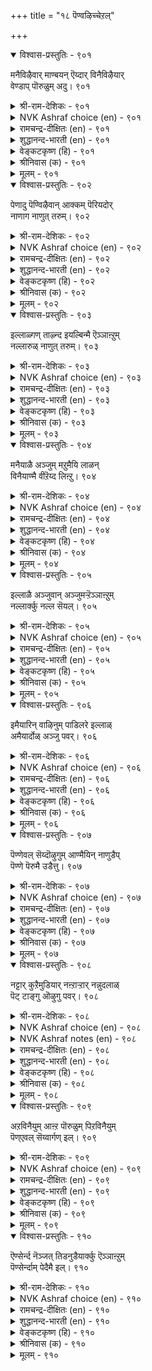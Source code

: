 +++
title = "१८ पॆण्वऴिच्चेऱल्"

+++


<details open><summary>विश्वास-प्रस्तुतिः - ९०१</summary>

मनैविऴैवार् माण्बयन् ऎय्दार् विनैविऴैयार्  
वेण्डाप् पॊरुळुम् अदु।       ९०१
</details>

<details><summary>श्री-राम-देशिकः - ९०१</summary>

अधिकारः ९१. भार्यानुवर्तनम्  
भार्यावचनकारी न लभते फलमुत्तमम् ।  
भार्यानुसरणं लक्ष्यसाधने बाधकं भवेत् ॥ ९०१॥
</details>

<details><summary>NVK Ashraf choice (en) - ९०१</summary>

०९०१
Wives unduly exalted impede greatness.
Ambitious men avoid that very thing. *
(P.S. Sundaram), (Satguru Subramuniyaswami)
</details>

<details><summary>रामचन्द्र-दीक्षितः (en) - ९०१</summary>

901 maṉaiviḻaivār māṇpayaṉ eytār viṉaiviḻaivār  
vēṇṭāp poruḷum atu.

901\. To follow one’s wife’s advice is to lose one’s honour and fortune.  
</details>

<details><summary>शुद्धानन्द-भारती (en) - ९०१</summary>

1\. மனைவிழைவார் மாண்பயன் எய்தார் வினைவிழைவார்  
வேண்டாப் பொருளும் அது.  
Who dote on wives lose mighty gain  
That lust, dynamic men disdain.        901  
</details>

<details><summary>वेङ्कटकृष्ण (हि) - ९०१</summary>

901
स्त्री पर जो आसक्त हैं, उनको मिले न धर्म ।  
अर्थार्थी के हित रहा, घृणित वस्तु वह कर्म ॥
</details>

<details><summary>श्रीनिवास (क) - ९०१</summary>

901. हॆण्डति हेळिदन्तॆ केळि नडॆयुववरु श्रेष्ठवाद फलवन्नु पडॆयलाररु. निजवाद कर्तव्यवन्नु बयसुववरिगॆ
बेडवाद सङ्गति अदुवॆ.

</details>

<details><summary>मूलम् - ९०१</summary>

मनैविऴैवार् माण्बयन् ऎय्दार् विनैविऴैयार्  
वेण्डाप् पॊरुळुम् अदु।       ९०१
</details>

<details open><summary>विश्वास-प्रस्तुतिः - ९०२</summary>

पेणादु पॆण्विऴैवान् आक्कम् पॆरियदोर्  
नाणाग नाणुत् तरुम्।      ९०२
</details>

<details><summary>श्री-राम-देशिकः - ९०२</summary>

लक्ष्यमुत्सृज्य कामार्थं भार्यावचनकारिभिः ।  
लब्धं वित्तं भवेत्तेषां नूनं लज्जाप्रदायकम् ॥ ९०२॥
</details>

<details><summary>NVK Ashraf choice (en) - ९०२</summary>

०९०२
The affluence of a careless uxorious man
Will buy him only shameful shame. *
(Satguru Subramuniyaswami), (P.S. Sundaram)
</details>

<details><summary>रामचन्द्र-दीक्षितः (en) - ९०२</summary>

902 pēṇātu peṇviḻaivāṉ ākkam periyatōr  
nāṇāka nāṇut tarum.

902\. The wealth of a henpecked husband is a mere mockery to him.  
</details>

<details><summary>शुद्धानन्द-भारती (en) - ९०२</summary>

2\. பேணாது பெண்விழைவான் ஆக்கம் பெரியதோர்  
நாணாக நாணுத் தரும்.  
Who dotes, unmanly, on his dame  
His wealth to him and all is shame.        902  
</details>

<details><summary>वेङ्कटकृष्ण (हि) - ९०२</summary>

902
स्त्री लोलुप की संपदा, वह है पौरुष-त्यक्त ।  
लज्जास्पद बन कर बड़ी, लज्जित करती सख्त ॥
</details>

<details><summary>श्रीनिवास (क) - ९०२</summary>

902. कर्तव्यवन्नु मरॆतु हॆण्डतिय हॆण्तनक्कॆ मनसोतवन ऐश्वर्यवु नाचिकॆगेडिनवागि अवमानवन्नु तरुत्तदॆ.

</details>

<details><summary>मूलम् - ९०२</summary>

पेणादु पॆण्विऴैवान् आक्कम् पॆरियदोर्  
नाणाग नाणुत् तरुम्।      ९०२
</details>

<details open><summary>विश्वास-प्रस्तुतिः - ९०३</summary>

इल्लाळ्गण् ताऴ्न्द इयल्बिन्मै ऎञ्ञाऩ्ऱुम्  
नल्लारुळ् नाणुत् तरुम्।      ९०३
</details>

<details><summary>श्री-राम-देशिकः - ९०३</summary>

आत्मगौरवमुत्सृज्य यः पत्न्यां भीतिमान् भवेत् ।  
अतथाभूतमहतामग्रे लज्जां स विन्दते ॥ ९०३॥
</details>

<details><summary>NVK Ashraf choice (en) - ९०३</summary>

०९०३
Habitual submission to one’s wife
Will always bring disrepute among the good.
(N.V.K. Ashraf)
</details>

<details><summary>रामचन्द्र-दीक्षितः (en) - ९०३</summary>

903 illāḷkaṇ tāḻnta iyalpiṉmai eññāṉṟum  
nallāruḷ nāṇut tarum.

903\. The cowardice of one who submits to one’s wife makes one shrink from the company of the good.  
</details>

<details><summary>शुद्धानन्द-भारती (en) - ९०३</summary>

3\. இல்லாள்கண் தாழ்ந்த இயல்பின்மை எஞ்ஞான்றும்  
நல்லாருள் நாணுத் தரும்.  
Who's servile to his wife always  
Shy he feels before the wise.        903  
</details>

<details><summary>वेङ्कटकृष्ण (हि) - ९०३</summary>

903
डरने की जो बान है, स्त्री से दब कर नीच ।  
सदा रही लज्जाजनक, भले जनों के बीच ॥
</details>

<details><summary>श्रीनिवास (क) - ९०३</summary>

903. गृहिणियादवळिगॆ हॆदरि विवेचनॆयिल्लदॆ नडॆदुकॊळ्ळुववनु सम्पन्नर नडुवॆ अवहेळनक्कॆ गुरियागुत्तानॆ.

</details>

<details><summary>मूलम् - ९०३</summary>

इल्लाळ्गण् ताऴ्न्द इयल्बिन्मै ऎञ्ञाऩ्ऱुम्  
नल्लारुळ् नाणुत् तरुम्।      ९०३
</details>

<details open><summary>विश्वास-प्रस्तुतिः - ९०४</summary>

मनैयाळै अञ्जुम् मऱुमैयि लाळन्  
विनैयाण्मै वीऱॆय्द लिऩ्ऱु।      ९०४
</details>

<details><summary>श्री-राम-देशिकः - ९०४</summary>

भार्याभीरुर्न लभते लोकान्तरसुखं स्थिरम् ।  
कार्यनिर्वाहसामर्थ्यं न तस्य श्लाघ्यते बुधैः ॥ ९०४॥
</details>

<details><summary>NVK Ashraf choice (en) - ९०४</summary>

०९०४
The deeds of one who dreads his wife
Merits little in this life or the next. *
(Satguru Subramuniyaswami), (G.U. Pope)
</details>

<details><summary>रामचन्द्र-दीक्षितः (en) - ९०४</summary>

904 maṉaiyāḷai añcum maṟumaiyi lāḷaṉ  
viṉaiyāṇmai vīṟeytal iṉṟu.

904\. He who dreads his wife denies himself the joys of Heaven. Even his noble actions are held in scorn.  
</details>

<details><summary>शुद्धानन्द-भारती (en) - ९०४</summary>

4\. மனையாளை அஞ்சும் மறுமையி லாளன்  
வினையாண்மை வீறெய்தல் இன்று.  
Fearing his wife salvationless  
The weaklings' action has no grace.        904  
</details>

<details><summary>वेङ्कटकृष्ण (हि) - ९०४</summary>

904
गृहिणी से डर है जिसे, औ’ न मोक्ष की सिद्धि ।  
उसकी कर्म-विदग्धता, पाती नहीं प्रसिद्धि ॥
</details>

<details><summary>श्रीनिवास (क) - ९०४</summary>

904. गृहिणियादवळिगॆ अञ्जि, परलोकद फलवन्नु कळॆदुकॊण्डवनिगॆ, कार्यवन्नु साधिसुव शक्ति इद्दरू अदु सज्जनर
गौरवक्कॆ पात्रवागुवुदिल्ल.

</details>

<details><summary>मूलम् - ९०४</summary>

मनैयाळै अञ्जुम् मऱुमैयि लाळन्  
विनैयाण्मै वीऱॆय्द लिऩ्ऱु।      ९०४
</details>

<details open><summary>विश्वास-प्रस्तुतिः - ९०५</summary>

इल्लाळै अञ्जुवान् अञ्जुमऱ्ऱॆञ्ञाऩ्ऱुम्  
नल्लार्क्कु नल्ल सॆयल्।      ९०५
</details>

<details><summary>श्री-राम-देशिकः - ९०५</summary>

भार्याभीरुर्महात्मभ्यो बहुभ्यश्च निजेच्छया ।  
स तु स्वीयधनं चापि दातुं भीतिमवाप्नुयात् ॥ ९०५॥
</details>

<details><summary>NVK Ashraf choice (en) - ९०५</summary>

०९०५
A man who fears his wife will always fear
To do good things to good people. *
(G. Vanmikanathan)
</details>

<details><summary>रामचन्द्र-दीक्षितः (en) - ९०५</summary>

905 illāḷai yañcuvāṉ añcumaṟṟu eññāṉṟum  
nallārkku nalla ceyal.

905\. He who fears his wife fails in his offices to the good and the virtuous.  
</details>

<details><summary>शुद्धानन्द-भारती (en) - ९०५</summary>

5\. இல்லாளை அஞ்சுவான் அஞ்சுமற் றெஞ்ஞான்றும்  
நல்லார்க்கு நல்ல செயல்.  
Who fears his wife fears always  
Good to do to the good and wise.        905  
</details>

<details><summary>वेङ्कटकृष्ण (हि) - ९०५</summary>

905
पत्नी-भीरु सदा डरे, करने से वह कार्य ।  
सज्जन लोगों के लिये, जो होते सत्कार्य ॥
</details>

<details><summary>श्रीनिवास (क) - ९०५</summary>

905. मनॆयॊडतिगॆ अञ्जि बाळुववनु, यावागलू, सज्जनरिगॆ ऒळ्ळॆयदन्नु माडलु अञ्जुवनु.

</details>

<details><summary>मूलम् - ९०५</summary>

इल्लाळै अञ्जुवान् अञ्जुमऱ्ऱॆञ्ञाऩ्ऱुम्  
नल्लार्क्कु नल्ल सॆयल्।      ९०५
</details>

<details open><summary>विश्वास-प्रस्तुतिः - ९०६</summary>

इमैयारिन् वाऴिनुम् पाडिलरे इल्लाळ्  
अमैयार्दोळ् अञ्जु पवर्।      ९०६
</details>

<details><summary>श्री-राम-देशिकः - ९०६</summary>

देवभोगमवाप्यापि नायं प्राप्नोति गौरवम् ।  
रम्यहस्तयुतां भार्यां दृष्ट्वा यः कातरो भवेत् ॥ ९०६॥
</details>

<details><summary>NVK Ashraf choice (en) - ९०६</summary>

०९०६
Those who fear their wives' slender shoulders
May live like gods but are not men.
(P.S. Sundaram)
</details>

<details><summary>रामचन्द्र-दीक्षितः (en) - ९०६</summary>

906 imaiyāriṉ vāḻiṉum pāṭilarē illāḷ  
amaiyārtōḷ añcu pavar.

906\. Those who are under the spell of their bamboo-shouldered bewitching wives cease to be men even though they are like Gods on earth.  
</details>

<details><summary>शुद्धानन्द-भारती (en) - ९०६</summary>

6\. இமையாரின் வாழினும் பாடிலரே இல்லாள்  
அமையார்தோள் அஞ்சு பவர்.  
Who fear douce arms of their wives  
Look petty even with god-like lives.        906  
</details>

<details><summary>वेङ्कटकृष्ण (हि) - ९०६</summary>

906
जो डरते स्त्री-स्कंध से, जो है बाँस समान ।  
यद्यपि रहते देव सम, उनका है नहिं मान ॥
</details>

<details><summary>श्रीनिवास (क) - ९०६</summary>

906. मनॆयाकॆय बिदिरु काण्डदन्थ नळिदॊळिन तॆक्कॆगॆ अञ्जि बाळुववरु देवतॆगळन्तॆ (ई लोकदल्लि) बाळिदरू
हिरिमॆ इल्लदवरे आगुत्तारॆ.

</details>

<details><summary>मूलम् - ९०६</summary>

इमैयारिन् वाऴिनुम् पाडिलरे इल्लाळ्  
अमैयार्दोळ् अञ्जु पवर्।      ९०६
</details>

<details open><summary>विश्वास-प्रस्तुतिः - ९०७</summary>

पॆण्णेवल् सॆय्दॊऴुगुम् आण्मैयिन् नाणुडैप्  
पॆण्णे पॆरुमै उडैत्तु।      ९०७
</details>

<details><summary>श्री-राम-देशिकः - ९०७</summary>

भार्यायां दास्यकृत्येन जीवतां पौरुषादपि ।  
स्त्रीणां लज्जासमेतानां स्त्रीत्वमेव विशिष्यते ॥ ९०७॥
</details>

<details><summary>NVK Ashraf choice (en) - ९०७</summary>

०९०७
Modest womanhood is greater than the manhood
Which thrives on obeisance to wife. *
(S.M. Diaz)
</details>

<details><summary>रामचन्द्र-दीक्षितः (en) - ९०७</summary>

907 peṇṇēval ceytoḻukum āṇmaiyiṉ nāṇuṭaip  
peṇṇē perumai yuṭaittu.

907\. More respectful is the bashfulness of a woman than the ignoble conduct of one who is a slave to one’s wife.  
</details>

<details><summary>शुद्धानन्द-भारती (en) - ९०७</summary>

7\. பெண்ணேவல் செய்தொழுகும் ஆண்மையின் நாணுடைப்  
பெண்ணே பெருமை உடைத்து.  
Esteemed more is women bashful  
Than man servile unto her will.        907  
</details>

<details><summary>वेङ्कटकृष्ण (हि) - ९०७</summary>

907
स्त्री की आज्ञा पालता, जो पौरुष निर्लज्ज ॥
उससे बढ कर श्रेष्ठ है, स्त्री का स्त्रीत्व सलज्ज ॥
</details>

<details><summary>श्रीनिवास (क) - ९०७</summary>

907. हॆण्णिन आज्ञॆयन्नु शिरसावहिसि नडॆयुववन पुरुषत्वक्किन्त, नाचिकॆये स्वभाववागुळ्ळ हॆण्णिन हिरिमॆये दॊड्डदु.

</details>

<details><summary>मूलम् - ९०७</summary>

पॆण्णेवल् सॆय्दॊऴुगुम् आण्मैयिन् नाणुडैप्  
पॆण्णे पॆरुमै उडैत्तु।      ९०७
</details>

<details open><summary>विश्वास-प्रस्तुतिः - ९०८</summary>

नट्टार् कुऱैमुडियार् नऩ्ऱाऱ्ऱार् नन्नुदलाळ्  
पॆट् टाङ्गु ऒऴुगु पवर्।       ९०८
</details>

<details><summary>श्री-राम-देशिकः - ९०८</summary>

भार्यावचनकर्ता तु स्वमित्रेभ्योऽपि काङ्क्षितम् ।  
न स्यात्पूरयिन्तु शक्तः कुर्याद्धर्मान् न शाश्वतान् ॥ ९०८॥
</details>

<details><summary>NVK Ashraf choice (en) - ९०८</summary>

०९०८
Men governed by their fair ladies cannot address
The needs of friends nor do any good.
(V.V.S. Aiyar), (N.V.K. Ashraf)
</details>

<details><summary>NVK Ashraf notes (en) - ९०८</summary>

९०८. A short and crisp translations of this couplet [but not close to original]: “A doting husband will have no time for friends or virtuous deeds” - (P.S. Sundaram)
</details>

<details><summary>रामचन्द्र-दीक्षितः (en) - ९०८</summary>

908 naṭṭār kuṟaimuṭiyār naṉṟāṟṟār naṉṉutalāḷ  
peṭṭāṅku oḻuku pavar.

908\. An infatuated husband can never be a friend in need; nor can he hope to do virtuous deeds.  
</details>

<details><summary>शुद्धानन्द-भारती (en) - ९०८</summary>

8\. நட்டார் குறைமுடியார் நன்றாற்றார் நன்னுதலாள்  
பெட்டாங்கு ஒழுகு பவர்.  
By fair-browed wives who are governed  
Help no friends nor goodness tend.        908  
</details>

<details><summary>वेङ्कटकृष्ण (हि) - ९०८</summary>

908
चारु मुखी वंछित वही, करते हैं जो कर्म ।  
भरते कमी न मित्र की, करते नहीं सुधर्म ॥
</details>

<details><summary>श्रीनिवास (क) - ९०८</summary>

908. मृदु नॊसलिन मनॆयाकॆय इच्छॆयन्तॆ नडॆदुकॊळ्ळुववरु, तम्म स्नेहितरिगॆ ऒदगिद कष्टगळन्नु नीगिसलाररु;
ऒळ्लॆय कॆलसगळन्नू माडलाररु.

</details>

<details><summary>मूलम् - ९०८</summary>

नट्टार् कुऱैमुडियार् नऩ्ऱाऱ्ऱार् नन्नुदलाळ्  
पॆट् टाङ्गु ऒऴुगु पवर्।       ९०८
</details>

<details open><summary>विश्वास-प्रस्तुतिः - ९०९</summary>

अऱविनैयुम् आऩ्ऱ पॊरुळुम् पिऱविनैयुम्  
पॆण्एवल् सॆय्वार्गण् इल्।      ९०९
</details>

<details><summary>श्री-राम-देशिकः - ९०९</summary>

धर्मकार्यं तन्निधानवित्तार्जनविधिं तथा ।  
काम्यकर्माणि कर्तुं च पत्नीदासो न शक्नुयात् ॥ ९०९॥
</details>

<details><summary>NVK Ashraf choice (en) - ९०९</summary>

०९०९
Virtuous deeds, exalted wealth and other deeds
Are not for the henpecked. *
(P.S. Sundaram)
</details>

<details><summary>रामचन्द्र-दीक्षितः (en) - ९०९</summary>

909\. Pleasures of life are not for the henpecked husband.

909 aṟaviṉaiyum āṉṟa poruḷum piṟaviṉaiyum  
peṇēval ceyvārkaṇ il.  
</details>

<details><summary>शुद्धानन्द-भारती (en) - ९०९</summary>

9\. அறவினையும் ஆன்ற பொருளும் பிறவினையும்  
பெண்ஏவல் செய்வார்கண் இல்.  
No virtue riches nor joy is seen  
In those who submit to women        909  
</details>

<details><summary>वेङ्कटकृष्ण (हि) - ९०९</summary>

909
धर्म-कर्म औ’ प्रचुर धन, तथा अन्य जो काम ।  
स्त्री के आज्ञापाल को, इनका नहिं अंजाम ॥
</details>

<details><summary>श्रीनिवास (क) - ९०९</summary>

909. ऒळ्ळॆय धर्म कार्यगळू, अदरिन्द गळिसिद सिरि सम्पादनॆयू, मत्तितर कर्तव्यगळू, हॆण्णिन आज्ञाधारिगळादवरल्लि
सेरुवुदिल्ल.

</details>

<details><summary>मूलम् - ९०९</summary>

अऱविनैयुम् आऩ्ऱ पॊरुळुम् पिऱविनैयुम्  
पॆण्एवल् सॆय्वार्गण् इल्।      ९०९
</details>

<details open><summary>विश्वास-प्रस्तुतिः - ९१०</summary>

ऎण्सेर्न्द नॆञ्जत् तिडनुडैयार्क्कु ऎञ्ञाऩ्ऱुम्  
पॆण्सेर्न्दाम् पेदैमै इल्।       ९१०
</details>

<details><summary>श्री-राम-देशिकः - ९१०</summary>

ऋजुपूतमनस्कानां श्रेष्ठस्थानमुपेयुषाम् ।  
पत्नीदास्यकराज्ञानां सर्वथा न भविष्यति ॥ ९१०॥
</details>

<details><summary>NVK Ashraf choice (en) - ९१०</summary>

०९१०
The thoughtful and firm-willed never indulge
In the folly of doting on their wives. *
(Satguru Subramuniyaswami), (P.S. Sundaram)
</details>

<details><summary>रामचन्द्र-दीक्षितः (en) - ९१०</summary>

910 eṇcērnta neñcattu iṭaṉuṭaiyārkku eññāṉṟum  
peṇcērntām pētaimai il.

910\. Men of resolute will never commit the folly of slaving for women.  
</details>

<details><summary>शुद्धानन्द-भारती (en) - ९१०</summary>

10\. எண்சேர்ந்த நெஞ்சத் திடனுடையார்க்கு எஞ்ஞான்றும்  
பெண்சேர்ந்தாம் பேதைமை இல்.  
Thinkers strong and broad of heart  
By folly on fair sex do not dote.        910  
</details>

<details><summary>वेङ्कटकृष्ण (हि) - ९१०</summary>

910
जिनका मन हो कर्मरत, औ’ जो हों धनवान ।  
स्त्री-वशिता से उन्हें, कभी न है अज्ञान ॥
</details>

<details><summary>श्रीनिवास (क) - ९१०</summary>

910. ऒळ्ळॆयदन्नु आलोचिसुव मनस्सू अदरिन्द पडॆद सिरियू उळ्ळवरल्लि, हॆण्णिन दास्यतॆयिन्द उण्टागुव
आज्ञानविरुवुदिल्ल.
</details>

<details><summary>मूलम् - ९१०</summary>

ऎण्सेर्न्द नॆञ्जत् तिडनुडैयार्क्कु ऎञ्ञाऩ्ऱुम्  
पॆण्सेर्न्दाम् पेदैमै इल्।       ९१०
</details>
